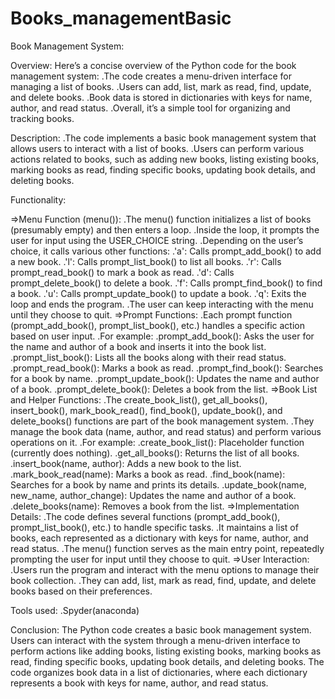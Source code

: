 # Books_managementBasic

Book Management System:


Overview: 
Here’s a concise overview of the Python code for the book management system:
.The code creates a menu-driven interface for managing a list of books.
.Users can add, list, mark as read, find, update, and delete books.
.Book data is stored in dictionaries with keys for name, author, and read status.
.Overall, it’s a simple tool for organizing and tracking books.


Description:
.The code implements a basic book management system that allows users to interact with a list of books.
.Users can perform various actions related to books, such as adding new books, listing existing books, marking books as read, finding specific books, updating book details, and deleting books.


Functionality:

=>Menu Function (menu()):
	.The menu() function initializes a list of books (presumably empty) and then enters a loop.
	.Inside the loop, it prompts the user for input using the USER_CHOICE string.
	.Depending on the user’s choice, it calls various other functions:
		.'a': Calls prompt_add_book() to add a new book.
		.'l': Calls prompt_list_book() to list all books.
		.'r': Calls prompt_read_book() to mark a book as read.
		.'d': Calls prompt_delete_book() to delete a book.
		.'f': Calls prompt_find_book() to find a book.
		.'u': Calls prompt_update_book() to update a book.
		.'q': Exits the loop and ends the program.
	.The user can keep interacting with the menu until they choose to quit.
=>Prompt Functions:
	.Each prompt function (prompt_add_book(), prompt_list_book(), etc.) handles a specific action based on user input.
	.For example:
		.prompt_add_book(): Asks the user for the name and author of a book and inserts it into the book list.
		.prompt_list_book(): Lists all the books along with their read status.
		.prompt_read_book(): Marks a book as read.
		.prompt_find_book(): Searches for a book by name.
		.prompt_update_book(): Updates the name and author of a book.
		.prompt_delete_book(): Deletes a book from the list.
=>Book List and Helper Functions:
	.The create_book_list(), get_all_books(), insert_book(), mark_book_read(), find_book(), update_book(), and delete_books() functions are part of the book management system.
	.They manage the book data (name, author, and read status) and perform various operations on it.
	.For example:
		.create_book_list(): Placeholder function (currently does nothing).
		.get_all_books(): Returns the list of all books.
		.insert_book(name, author): Adds a new book to the list.
		.mark_book_read(name): Marks a book as read.
		.find_book(name): Searches for a book by name and prints its details.
		.update_book(name, new_name, author_change): Updates the name and author of a book.
		.delete_books(name): Removes a book from the list.
=>Implementation Details:
	.The code defines several functions (prompt_add_book(), prompt_list_book(), etc.) to handle specific tasks.
	.It maintains a list of books, each represented as a dictionary with keys for name, author, and read status.
	.The menu() function serves as the main entry point, repeatedly prompting the user for input until they choose to quit.
=>User Interaction:
	.Users run the program and interact with the menu options to manage their book collection.
	.They can add, list, mark as read, find, update, and delete books based on their preferences.


Tools used:
	.Spyder(anaconda)


Conclusion:
The Python code creates a basic book management system. Users can interact with the system through a menu-driven interface to perform actions like adding books, listing existing books, marking books as read, finding specific books, updating book details, and deleting books. The code organizes book data in a list of dictionaries, where each dictionary represents a book with keys for name, author, and read status.
